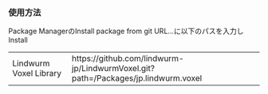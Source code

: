 <h3>使用方法</h3>
<p>Package ManagerのInstall package from git URL...に以下のパスを入力しInstall</p>
<table>
  <tr><td>Lindwurm Voxel Library</td><td>https://github.com/lindwurm-jp/LindwurmVoxel.git?path=/Packages/jp.lindwurm.voxel</td></tr>
</table>
